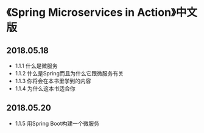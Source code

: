 # 《Spring Microservices in Action》中文版

## 2018.05.18

* 1.1.1 什么是微服务
* 1.1.2 什么是Spring而且为什么它跟微服务有关
* 1.1.3 你将会在本书里学到的内容
* 1.1.4 为什么这本书适合你

## 2018.05.20

* 1.1.5 用Spring Boot构建一个微服务



